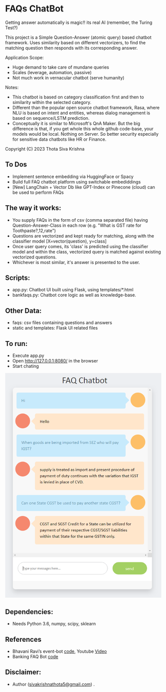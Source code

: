 # FAQs ChatBot

Getting answer automatically is magic!! its real AI (remember, the Turing Test?)

This project is a Simple Question-Answer (atomic query) based chatbot framework. Uses similarity based on different vectorizers, to find the matching question then responds with its corresponding answer.

Application Scope: 
- Huge demand to take care of mundane queries
- Scales (leverage, automation, passive)
- Not much work in vernacular chatbot (serve humanity)

Notes:
- This chatbot is based on category classification first and then to similarity within the selected category.
- Different than the popular open source chatbot framework, Rasa, where NLU is based on intent and entities, whereas dialog management is based on sequence/LSTM prediction. 
- Conceptually it is similar to Microsoft's QnA Maker. But the big difference is that, if you get whole this whole github code-base, your models would be local. Nothing on Server. So better security especially for sensitive data chatbots like HR or Finance.

Copyright (C) 2023 Thota Siva Krishna 

## To Dos
<!-- *	[Done] Make beamer 3hr hands-on course, make ipynb for demo, do meetup/seminars -->
* Implement sentence embedding via HuggingFace or Spacy
* Build full FAQ chatbot platform using switchable embediddings
* [New] LangChain + Vector Db like GPT-Index or Pinecone (cloud) can be used to perform FAQs
<!-- * Research: SIG IR: entity extraction, Answer selection is part of Information retrieval 
 -->
## The way it works:
* You supply FAQs in the form of csv (comma separated file) having Question-Answer-Class in each row (e.g. "What is GST rate for Toothpaste?,12,rate")
* Questions are vectorized and kept ready for matching, along with the classifier model [X=vector(question), y=class]
* Once user query comes, its 'class' is predicted using the classifier model and within the class, vectorized query is matched against existing vectorized questions. 
* Whichever is most similar, it's answer is presented to the user.

## Scripts:
* app.py: Chatbot UI built using Flask, using templates/*.html
* bankfaqs.py: Chatbot core logic as well as knowledge-base.


## Other Data:
* faqs: csv files containing questions and answers
* static and templates: Flask UI related files

## To run:
* Execute app.py
* Open http://127.0.0.1:8080/ in the browser
* Start chating

![chatwindow](https://github.com/sivakrishnathota5/CommunityHelp/blob/main/Graduate%20Certificate%20in%20Practical%20Language%20Processing/FAQChatbot-master/images/faqchatbot.png)

## Dependencies:
* Needs Python 3.6, numpy, scipy, sklearn

## References
* Bhavani Ravi’s event-bot [code](https://github.com/bhavaniravi/rasa-site-bot), Youtube [Video](https://www.youtube.com/watch?v=ojuq0vBIA-g)
* Banking FAQ Bot [code](https://github.com/MrJay10/banking-faq-bot)

## Disclaimer:
* Author (sivakrishnathota5@gmail.com) .
